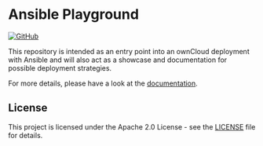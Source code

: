 # Ansible Playground

[![GitHub](https://img.shields.io/github/license/owncloud-ansible/mariadb)](https://github.com/owncloud-ansible/mariadb/blob/master/LICENSE)

This repository is intended as an entry point into an ownCloud deployment with Ansible and will also act as a showcase and documentation for possible deployment strategies.

For more details, please have a look at the [documentation](https://owncloud-ansible.github.io/).

## License

This project is licensed under the Apache 2.0 License - see the [LICENSE](LICENSE) file for details.
